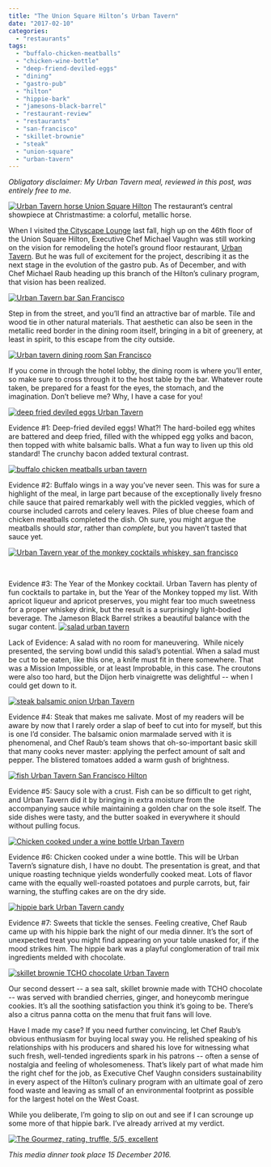 ```yaml
---
title: "The Union Square Hilton’s Urban Tavern"
date: "2017-02-10"
categories:
  - "restaurants"
tags:
  - "buffalo-chicken-meatballs"
  - "chicken-wine-bottle"
  - "deep-friend-deviled-eggs"
  - "dining"
  - "gastro-pub"
  - "hilton"
  - "hippie-bark"
  - "jamesons-black-barrel"
  - "restaurant-review"
  - "restaurants"
  - "san-francisco"
  - "skillet-brownie"
  - "steak"
  - "union-square"
  - "urban-tavern"
---
```


_Obligatory disclaimer: My Urban Tavern meal, reviewed in this post, was entirely free to me._




<div class="caption">

[![Urban Tavern horse Union Square Hilton](http://s3.amazonaws.com/thegourmez-wpmedia/2017/02/Urban_Tavern_15-500x356.jpg)](http://s3.amazonaws.com/thegourmez-wpmedia/2017/02/Urban_Tavern_15.jpg) The restaurant’s central showpiece at Christmastime: a colorful, metallic horse.</div>


When I visited [the Cityscape Lounge](http://thegourmez.com/2016/11/15/cityscape-san-francisco/) last fall, high up on the 46th floor of the Union Square Hilton, Executive Chef Michael Vaughn was still working on the vision for remodeling the hotel’s ground floor restaurant, [Urban Tavern](http://www.urbantavernsf.com/). But he was full of excitement for the project, describing it as the next stage in the evolution of the gastro pub. As of December, and with Chef Michael Raub heading up this branch of the Hilton’s culinary program, that vision has been realized.

[![Urban Tavern bar San Francisco](http://s3.amazonaws.com/thegourmez-wpmedia/2017/02/Urban_Tavern_16-500x326.jpg)](http://s3.amazonaws.com/thegourmez-wpmedia/2017/02/Urban_Tavern_16.jpg)

Step in from the street, and you’ll find an attractive bar of marble. Tile and wood tie in other natural materials. That aesthetic can also be seen in the metallic reed border in the dining room itself, bringing in a bit of greenery, at least in spirit, to this escape from the city outside.

[![Urban tavern dining room San Francisco](http://s3.amazonaws.com/thegourmez-wpmedia/2017/02/Urban_Tavern_14-500x334.jpg)](http://s3.amazonaws.com/thegourmez-wpmedia/2017/02/Urban_Tavern_14.jpg)

If you come in through the hotel lobby, the dining room is where you’ll enter, so make sure to cross through it to the host table by the bar. Whatever route taken, be prepared for a feast for the eyes, the stomach, and the imagination. Don’t believe me? Why, I have a case for you!

[![deep fried deviled eggs Urban Tavern](http://s3.amazonaws.com/thegourmez-wpmedia/2017/02/Urban_Tavern_02-500x359.jpg)](http://s3.amazonaws.com/thegourmez-wpmedia/2017/02/Urban_Tavern_02.jpg)

Evidence #1: Deep-fried deviled eggs! What?! The hard-boiled egg whites are battered and deep fried, filled with the whipped egg yolks and bacon, then topped with white balsamic balls. What a fun way to liven up this old standard! The crunchy bacon added textural contrast.

[![buffalo chicken meatballs urban tavern](http://s3.amazonaws.com/thegourmez-wpmedia/2017/02/Urban_Tavern_04-500x334.jpg)](http://s3.amazonaws.com/thegourmez-wpmedia/2017/02/Urban_Tavern_04.jpg)

Evidence #2: Buffalo wings in a way you’ve never seen. This was for sure a highlight of the meal, in large part because of the exceptionally lively fresno chile sauce that paired remarkably well with the pickled veggies, which of course included carrots and celery leaves. Piles of blue cheese foam and chicken meatballs completed the dish. Oh sure, you might argue the meatballs should _star_, rather than _complete_, but you haven’t tasted that sauce yet.

[![Urban Tavern year of the monkey cocktails whiskey, san francisco](http://s3.amazonaws.com/thegourmez-wpmedia/2017/02/Urban_Tavern_01-360x500.jpg)](http://s3.amazonaws.com/thegourmez-wpmedia/2017/02/Urban_Tavern_01.jpg)

 

Evidence #3: The Year of the Monkey cocktail. Urban Tavern has plenty of fun cocktails to partake in, but the Year of the Monkey topped my list. With apricot liqueur and apricot preserves, you might fear too much sweetness for a proper whiskey drink, but the result is a surprisingly light-bodied beverage. The Jameson Black Barrel strikes a beautiful balance with the sugar content. [![salad urban tavern](http://s3.amazonaws.com/thegourmez-wpmedia/2017/02/Urban_Tavern_05-500x403.jpg)](http://s3.amazonaws.com/thegourmez-wpmedia/2017/02/Urban_Tavern_05.jpg)

Lack of Evidence: A salad with no room for maneuvering.  While nicely presented, the serving bowl undid this salad’s potential. When a salad must be cut to be eaten, like this one, a knife must fit in there somewhere. That was a Mission Impossible, or at least Improbable, in this case. The croutons were also too hard, but the Dijon herb vinaigrette was delightful -- when I could get down to it.

[![steak balsamic onion Urban Tavern](http://s3.amazonaws.com/thegourmez-wpmedia/2017/02/Urban_Tavern_09-500x334.jpg)](http://s3.amazonaws.com/thegourmez-wpmedia/2017/02/Urban_Tavern_09.jpg)

Evidence #4: Steak that makes me salivate. Most of my readers will be aware by now that I rarely order a slap of beef to cut into for myself, but this is one I’d consider. The balsamic onion marmalade served with it is phenomenal, and Chef Raub’s team shows that oh-so-important basic skill that many cooks never master: applying the perfect amount of salt and pepper. The blistered tomatoes added a warm gush of brightness.

[![fish Urban Tavern San Francisco Hilton](http://s3.amazonaws.com/thegourmez-wpmedia/2017/02/Urban_Tavern_07-386x500.jpg)](http://s3.amazonaws.com/thegourmez-wpmedia/2017/02/Urban_Tavern_07.jpg)

Evidence #5: Saucy sole with a crust. Fish can be so difficult to get right, and Urban Tavern did it by bringing in extra moisture from the accompanying sauce while maintaining a golden char on the sole itself. The side dishes were tasty, and the butter soaked in everywhere it should without pulling focus.

[![Chicken cooked under a wine bottle Urban Tavern](http://s3.amazonaws.com/thegourmez-wpmedia/2017/02/Urban_Tavern_06-500x298.jpg)](http://s3.amazonaws.com/thegourmez-wpmedia/2017/02/Urban_Tavern_06.jpg)

Evidence #6: Chicken cooked under a wine bottle. This will be Urban Tavern’s signature dish, I have no doubt. The presentation is great, and that unique roasting technique yields wonderfully cooked meat. Lots of flavor came with the equally well-roasted potatoes and purple carrots, but, fair warning, the stuffing cakes are on the dry side.

[![hippie bark Urban Tavern candy](http://s3.amazonaws.com/thegourmez-wpmedia/2017/02/Urban_Tavern_12-500x302.jpg)](http://s3.amazonaws.com/thegourmez-wpmedia/2017/02/Urban_Tavern_12.jpg)

Evidence #7: Sweets that tickle the senses. Feeling creative, Chef Raub came up with his hippie bark the night of our media dinner. It’s the sort of unexpected treat you might find appearing on your table unasked for, if the mood strikes him. The hippie bark was a playful conglomeration of trail mix ingredients melded with chocolate.

[![skillet brownie TCHO chocolate Urban Tavern](http://s3.amazonaws.com/thegourmez-wpmedia/2017/02/Urban_Tavern_13-500x334.jpg)](http://s3.amazonaws.com/thegourmez-wpmedia/2017/02/Urban_Tavern_13.jpg)

Our second dessert -- a sea salt, skillet brownie made with TCHO chocolate -- was served with brandied cherries, ginger, and honeycomb meringue cookies. It’s all the soothing satisfaction you think it’s going to be. There’s also a citrus panna cotta on the menu that fruit fans will love.

Have I made my case? If you need further convincing, let Chef Raub’s obvious enthusiasm for buying local sway you. He relished speaking of his relationships with his producers and shared his love for witnessing what such fresh, well-tended ingredients spark in his patrons -- often a sense of nostalgia and feeling of wholesomeness. That’s likely part of what made him the right chef for the job, as Executive Chef Vaughn considers sustainability in every aspect of the Hilton’s culinary program with an ultimate goal of zero food waste and leaving as small of an environmental footprint as possible for the largest hotel on the West Coast.

While you deliberate, I’m going to slip on out and see if I can scrounge up some more of that hippie bark. I’ve already arrived at my verdict.

[![The Gourmez, rating, truffle, 5/5, excellent](http://s3.amazonaws.com/thegourmez-wpmedia/2015/01/rating_truffle1.gif)](http://s3.amazonaws.com/thegourmez-wpmedia/2015/01/rating_truffle1.gif)

_This media dinner took place 15 December 2016._
